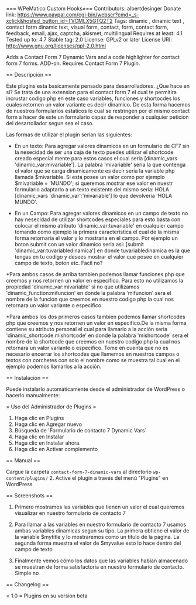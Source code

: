 === WPeMatico Custom Hooks===
Contributors: albertdesinger
Donate link: https://www.paypal.com/cgi-bin/webscr?cmd=_s-xclick&hosted_button_id=TVCMLX5GTQ2T2
Tags: dinamic , dinamic text , contact form dinamic text, visual form, contact, form, contact form, feedback, email, ajax, captcha, akismet, multilingual
Requires at least: 4.1
Tested up to: 4.7
Stable tag: 2.0
License: GPLv2 or later
License URI: http://www.gnu.org/licenses/gpl-2.0.html

Adds a Contact Form 7 Dynamic Vars  and a code highlighter for contact form 7 forms.  ADD-on.  Requires Contact Form 7 Plugin.

== Descripción ==

Este plugins esta basicamente pensado para desarrolladores. ¿Que hace en si? Se trata de una extension para el contact form 7 el cual te permitira  incrustar codigo php en este caso variables, funciones y shortocdes  los cuales retornen un valor variante es decir dinamico.  De esta forma hacemos de nuestros formularios estaticos lo cual  se restringen por el mismo contact form a hacer de este un formulario capaz de responder a cualquier peticion del desarrollador segun  sea el caso.

Las formas de utilizar el plugin serian las siguientes:

* En un texto: Para agregar valores dinamicos en un formulario de CF7 sin la nesecidad de ser una caja de texto puedes utilizar el shortcode creado especial mente para estos casos el cual seria  [dinamic_vars 'dinamic_var:mivariable'].  La palabra 'mivariable' seria la que contenga el valor que se carga dinamicamente es decir seria la variable php llamada $mivariable.  Si esta posee un valor como por ejemplo $mivariable = 'MUNDO';  si queremos mostrar ese valor en nuestr formulario adaptarlo a un texto existente del mismo seria: HOLA [dinamic_vars 'dinamic_var':'mivariable'] lo que devolveria 'HOLA MUNDO'. 

* En un Campo:  Para agregar valores dinamicos en un campo de texto no hay nesecidad de utilizar shortcodes especiales para esto basta con colocar el mismo atributo 'dinamic_var:tuvariable' en cualquier campo  tomando como ejemplo la primera caracteristica  el cual de la misma forma retornaria el valor y lo mostraria en el campo. Por ejemplo un boton submit con un valor dinamico seria asi:  [submit 'dinamic_var:tuvariabledinamica'] en donde tuvariabledinamica es la que tengas en tu codigo y desees mostrar el valor que posee en cualquier campo de texto, boton etc. Facil no? 

*Para ambos casos de arriba tambien podemos llamar funciones php que creemos y nos retornen un valor en especifico. Para esto no utilizamos la propiedad 'dinamic_var:mivariable' si no que utilizamos 'dinamic_function:mifuncion'  en donde la palabra 'mifuncion' sera el nombre de la funcion que creemos en nuestro codigo php la cual nos retornara un valor variante  o especifico.


*Para ambos los dos primeros casos  tambien podemos llamar shortcodes php que creemos y nos retornen un valor en especifico.De la misma forma  contiene su atributo personal el cual para  llamarlo a la acción seria  'dinamic_shortcode:mishortcode'  en donde la palabra 'mishortcode' sera el nombre de la shortcode que creemos en nuestro codigo php la cual nos retornara un valor variante  o especifico. Tome en cuenta que no es necesario encerrar los shortcodes que llamemos en nuestros campos o textos con corchetes con solo el nombre como se muestra tal cual en el ejemplo podemos llamarlos a la acción. 


== Instalación ==

Puede instalarlo automáticamente desde el administrador de WordPress o hacerlo manualmente:

= Uso del Administrador de Plugins =

1. Haga clic en Plugins
2. Haga clic en Agregar nuevo
3. Búsqueda de 'Formulario de contacto 7 Dynamic Vars`
4. Haga clic en Instalar
5. Haga clic en Instalar ahora.
6. Haga clic en Activar complemento


==  Manual ==

Cargue la carpeta `contact-form-7-dinamic-vars` al directorio `wp-content/plugins/`
2. Active el plugin a través del menú "Plugins" en WordPress

== Screenshots ==


1. Primero mostramos las variables que tienen un valor el cual queremos visualizar en   nuestro formulario de contacto 7

2. Para llamar a las variables en nuestro formulario de contacto 7 usamos  ambas variables dinamicas segun su tipo. La primera obtiene el valor de la variable $mytitle y lo mostraremos como un título de la página. 
La segunda forma muestra el valor de $myvalue esto lo hace dentro del campo de texto

3. Finalmente vemos cómo los datos que las variables habían almacenado se muestran de forma satisfactoria en nuestro formulario de contacto. Simple no


== Changelog ==

= 1.0 =
Plugins en su version beta

